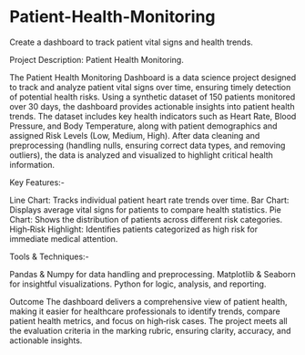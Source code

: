 # Patient-Health-Monitoring
Create a dashboard to track patient vital signs and health trends.


Project Description: Patient Health Monitoring.

The Patient Health Monitoring Dashboard is a data science project designed to track and analyze patient vital signs over time, ensuring timely detection of potential health risks. Using a synthetic dataset of 150 patients monitored over 30 days, the dashboard provides actionable insights into patient health trends.
The dataset includes key health indicators such as Heart Rate, Blood Pressure, and Body Temperature, along with patient demographics and assigned Risk Levels (Low, Medium, High). After data cleaning and preprocessing (handling nulls, ensuring correct data types, and removing outliers), the data is analyzed and visualized to highlight critical health information.

Key Features:-

Line Chart: Tracks individual patient heart rate trends over time.
Bar Chart: Displays average vital signs for patients to compare health statistics.
Pie Chart: Shows the distribution of patients across different risk categories.
High‑Risk Highlight: Identifies patients categorized as high risk for immediate medical attention.

Tools & Techniques:-

Pandas & Numpy for data handling and preprocessing.
Matplotlib & Seaborn for insightful visualizations.
Python for logic, analysis, and reporting.

Outcome
The dashboard delivers a comprehensive view of patient health, making it easier for healthcare professionals to identify trends, compare patient health metrics, and focus on high‑risk cases. The project meets all the evaluation criteria in the marking rubric, ensuring clarity, accuracy, and actionable insights.

